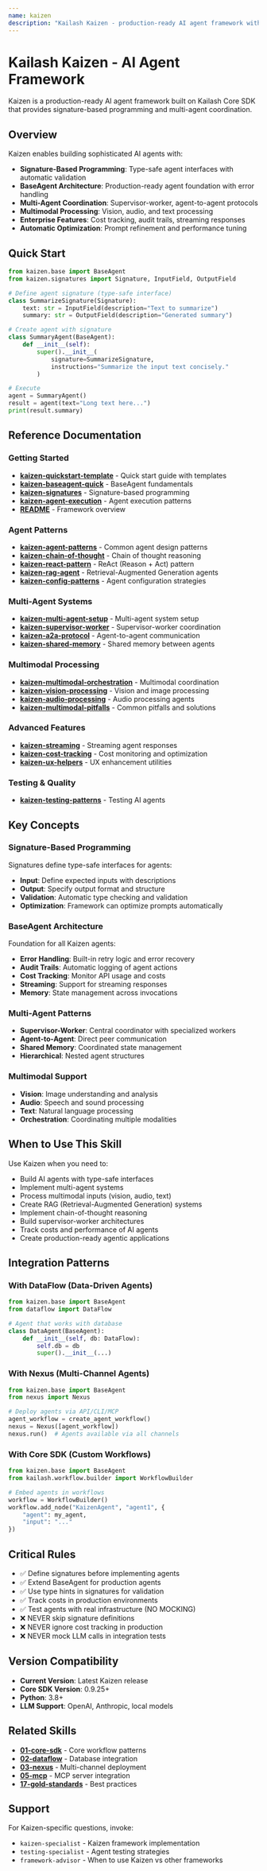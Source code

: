 ```yaml
---
name: kaizen
description: "Kailash Kaizen - production-ready AI agent framework with signature-based programming, multi-agent coordination, and enterprise features. Use when asking about 'AI agents', 'agent framework', 'BaseAgent', 'multi-agent systems', 'agent coordination', 'signatures', 'agent signatures', 'RAG agents', 'vision agents', 'audio agents', 'multimodal agents', 'agent prompts', 'prompt optimization', 'chain of thought', 'ReAct pattern', 'supervisor-worker', 'agent-to-agent communication', 'streaming agents', 'agent testing', 'agent memory', or 'agentic workflows'."
---
```


# Kailash Kaizen - AI Agent Framework

Kaizen is a production-ready AI agent framework built on Kailash Core SDK that provides signature-based programming and multi-agent coordination.

## Overview

Kaizen enables building sophisticated AI agents with:

- **Signature-Based Programming**: Type-safe agent interfaces with automatic validation
- **BaseAgent Architecture**: Production-ready agent foundation with error handling
- **Multi-Agent Coordination**: Supervisor-worker, agent-to-agent protocols
- **Multimodal Processing**: Vision, audio, and text processing
- **Enterprise Features**: Cost tracking, audit trails, streaming responses
- **Automatic Optimization**: Prompt refinement and performance tuning

## Quick Start

```python
from kaizen.base import BaseAgent
from kaizen.signatures import Signature, InputField, OutputField

# Define agent signature (type-safe interface)
class SummarizeSignature(Signature):
    text: str = InputField(description="Text to summarize")
    summary: str = OutputField(description="Generated summary")

# Create agent with signature
class SummaryAgent(BaseAgent):
    def __init__(self):
        super().__init__(
            signature=SummarizeSignature,
            instructions="Summarize the input text concisely."
        )

# Execute
agent = SummaryAgent()
result = agent(text="Long text here...")
print(result.summary)
```

## Reference Documentation

### Getting Started
- **[kaizen-quickstart-template](kaizen-quickstart-template.md)** - Quick start guide with templates
- **[kaizen-baseagent-quick](kaizen-baseagent-quick.md)** - BaseAgent fundamentals
- **[kaizen-signatures](kaizen-signatures.md)** - Signature-based programming
- **[kaizen-agent-execution](kaizen-agent-execution.md)** - Agent execution patterns
- **[README](README.md)** - Framework overview

### Agent Patterns
- **[kaizen-agent-patterns](kaizen-agent-patterns.md)** - Common agent design patterns
- **[kaizen-chain-of-thought](kaizen-chain-of-thought.md)** - Chain of thought reasoning
- **[kaizen-react-pattern](kaizen-react-pattern.md)** - ReAct (Reason + Act) pattern
- **[kaizen-rag-agent](kaizen-rag-agent.md)** - Retrieval-Augmented Generation agents
- **[kaizen-config-patterns](kaizen-config-patterns.md)** - Agent configuration strategies

### Multi-Agent Systems
- **[kaizen-multi-agent-setup](kaizen-multi-agent-setup.md)** - Multi-agent system setup
- **[kaizen-supervisor-worker](kaizen-supervisor-worker.md)** - Supervisor-worker coordination
- **[kaizen-a2a-protocol](kaizen-a2a-protocol.md)** - Agent-to-agent communication
- **[kaizen-shared-memory](kaizen-shared-memory.md)** - Shared memory between agents

### Multimodal Processing
- **[kaizen-multimodal-orchestration](kaizen-multimodal-orchestration.md)** - Multimodal coordination
- **[kaizen-vision-processing](kaizen-vision-processing.md)** - Vision and image processing
- **[kaizen-audio-processing](kaizen-audio-processing.md)** - Audio processing agents
- **[kaizen-multimodal-pitfalls](kaizen-multimodal-pitfalls.md)** - Common pitfalls and solutions

### Advanced Features
- **[kaizen-streaming](kaizen-streaming.md)** - Streaming agent responses
- **[kaizen-cost-tracking](kaizen-cost-tracking.md)** - Cost monitoring and optimization
- **[kaizen-ux-helpers](kaizen-ux-helpers.md)** - UX enhancement utilities

### Testing & Quality
- **[kaizen-testing-patterns](kaizen-testing-patterns.md)** - Testing AI agents

## Key Concepts

### Signature-Based Programming
Signatures define type-safe interfaces for agents:
- **Input**: Define expected inputs with descriptions
- **Output**: Specify output format and structure
- **Validation**: Automatic type checking and validation
- **Optimization**: Framework can optimize prompts automatically

### BaseAgent Architecture
Foundation for all Kaizen agents:
- **Error Handling**: Built-in retry logic and error recovery
- **Audit Trails**: Automatic logging of agent actions
- **Cost Tracking**: Monitor API usage and costs
- **Streaming**: Support for streaming responses
- **Memory**: State management across invocations

### Multi-Agent Patterns
- **Supervisor-Worker**: Central coordinator with specialized workers
- **Agent-to-Agent**: Direct peer communication
- **Shared Memory**: Coordinated state management
- **Hierarchical**: Nested agent structures

### Multimodal Support
- **Vision**: Image understanding and analysis
- **Audio**: Speech and sound processing
- **Text**: Natural language processing
- **Orchestration**: Coordinating multiple modalities

## When to Use This Skill

Use Kaizen when you need to:
- Build AI agents with type-safe interfaces
- Implement multi-agent systems
- Process multimodal inputs (vision, audio, text)
- Create RAG (Retrieval-Augmented Generation) systems
- Implement chain-of-thought reasoning
- Build supervisor-worker architectures
- Track costs and performance of AI agents
- Create production-ready agentic applications

## Integration Patterns

### With DataFlow (Data-Driven Agents)
```python
from kaizen.base import BaseAgent
from dataflow import DataFlow

# Agent that works with database
class DataAgent(BaseAgent):
    def __init__(self, db: DataFlow):
        self.db = db
        super().__init__(...)
```

### With Nexus (Multi-Channel Agents)
```python
from kaizen.base import BaseAgent
from nexus import Nexus

# Deploy agents via API/CLI/MCP
agent_workflow = create_agent_workflow()
nexus = Nexus([agent_workflow])
nexus.run()  # Agents available via all channels
```

### With Core SDK (Custom Workflows)
```python
from kaizen.base import BaseAgent
from kailash.workflow.builder import WorkflowBuilder

# Embed agents in workflows
workflow = WorkflowBuilder()
workflow.add_node("KaizenAgent", "agent1", {
    "agent": my_agent,
    "input": "..."
})
```

## Critical Rules

- ✅ Define signatures before implementing agents
- ✅ Extend BaseAgent for production agents
- ✅ Use type hints in signatures for validation
- ✅ Track costs in production environments
- ✅ Test agents with real infrastructure (NO MOCKING)
- ❌ NEVER skip signature definitions
- ❌ NEVER ignore cost tracking in production
- ❌ NEVER mock LLM calls in integration tests

## Version Compatibility

- **Current Version**: Latest Kaizen release
- **Core SDK Version**: 0.9.25+
- **Python**: 3.8+
- **LLM Support**: OpenAI, Anthropic, local models

## Related Skills

- **[01-core-sdk](../../01-core-sdk/SKILL.md)** - Core workflow patterns
- **[02-dataflow](../dataflow/SKILL.md)** - Database integration
- **[03-nexus](../nexus/SKILL.md)** - Multi-channel deployment
- **[05-mcp](../mcp/SKILL.md)** - MCP server integration
- **[17-gold-standards](../../17-gold-standards/SKILL.md)** - Best practices

## Support

For Kaizen-specific questions, invoke:
- `kaizen-specialist` - Kaizen framework implementation
- `testing-specialist` - Agent testing strategies
- `framework-advisor` - When to use Kaizen vs other frameworks
